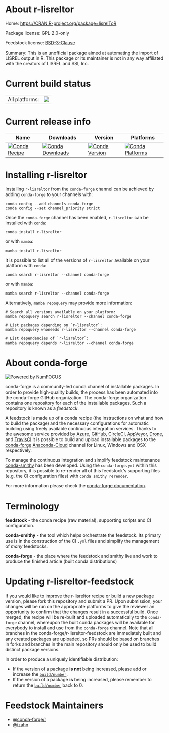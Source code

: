 About r-lisreltor
=================

Home: https://CRAN.R-project.org/package=lisrelToR

Package license: GPL-2.0-only

Feedstock license: [BSD-3-Clause](https://github.com/conda-forge/r-lisreltor-feedstock/blob/main/LICENSE.txt)

Summary: This is an unofficial package aimed at automating the import of LISREL output in R.  This package or its maintainer is not in any way affiliated with the creators of LISREL and SSI, Inc.

Current build status
====================


<table><tr><td>All platforms:</td>
    <td>
      <a href="https://dev.azure.com/conda-forge/feedstock-builds/_build/latest?definitionId=13382&branchName=main">
        <img src="https://dev.azure.com/conda-forge/feedstock-builds/_apis/build/status/r-lisreltor-feedstock?branchName=main">
      </a>
    </td>
  </tr>
</table>

Current release info
====================

| Name | Downloads | Version | Platforms |
| --- | --- | --- | --- |
| [![Conda Recipe](https://img.shields.io/badge/recipe-r--lisreltor-green.svg)](https://anaconda.org/conda-forge/r-lisreltor) | [![Conda Downloads](https://img.shields.io/conda/dn/conda-forge/r-lisreltor.svg)](https://anaconda.org/conda-forge/r-lisreltor) | [![Conda Version](https://img.shields.io/conda/vn/conda-forge/r-lisreltor.svg)](https://anaconda.org/conda-forge/r-lisreltor) | [![Conda Platforms](https://img.shields.io/conda/pn/conda-forge/r-lisreltor.svg)](https://anaconda.org/conda-forge/r-lisreltor) |

Installing r-lisreltor
======================

Installing `r-lisreltor` from the `conda-forge` channel can be achieved by adding `conda-forge` to your channels with:

```
conda config --add channels conda-forge
conda config --set channel_priority strict
```

Once the `conda-forge` channel has been enabled, `r-lisreltor` can be installed with `conda`:

```
conda install r-lisreltor
```

or with `mamba`:

```
mamba install r-lisreltor
```

It is possible to list all of the versions of `r-lisreltor` available on your platform with `conda`:

```
conda search r-lisreltor --channel conda-forge
```

or with `mamba`:

```
mamba search r-lisreltor --channel conda-forge
```

Alternatively, `mamba repoquery` may provide more information:

```
# Search all versions available on your platform:
mamba repoquery search r-lisreltor --channel conda-forge

# List packages depending on `r-lisreltor`:
mamba repoquery whoneeds r-lisreltor --channel conda-forge

# List dependencies of `r-lisreltor`:
mamba repoquery depends r-lisreltor --channel conda-forge
```


About conda-forge
=================

[![Powered by
NumFOCUS](https://img.shields.io/badge/powered%20by-NumFOCUS-orange.svg?style=flat&colorA=E1523D&colorB=007D8A)](https://numfocus.org)

conda-forge is a community-led conda channel of installable packages.
In order to provide high-quality builds, the process has been automated into the
conda-forge GitHub organization. The conda-forge organization contains one repository
for each of the installable packages. Such a repository is known as a *feedstock*.

A feedstock is made up of a conda recipe (the instructions on what and how to build
the package) and the necessary configurations for automatic building using freely
available continuous integration services. Thanks to the awesome service provided by
[Azure](https://azure.microsoft.com/en-us/services/devops/), [GitHub](https://github.com/),
[CircleCI](https://circleci.com/), [AppVeyor](https://www.appveyor.com/),
[Drone](https://cloud.drone.io/welcome), and [TravisCI](https://travis-ci.com/)
it is possible to build and upload installable packages to the
[conda-forge](https://anaconda.org/conda-forge) [Anaconda-Cloud](https://anaconda.org/)
channel for Linux, Windows and OSX respectively.

To manage the continuous integration and simplify feedstock maintenance
[conda-smithy](https://github.com/conda-forge/conda-smithy) has been developed.
Using the ``conda-forge.yml`` within this repository, it is possible to re-render all of
this feedstock's supporting files (e.g. the CI configuration files) with ``conda smithy rerender``.

For more information please check the [conda-forge documentation](https://conda-forge.org/docs/).

Terminology
===========

**feedstock** - the conda recipe (raw material), supporting scripts and CI configuration.

**conda-smithy** - the tool which helps orchestrate the feedstock.
                   Its primary use is in the construction of the CI ``.yml`` files
                   and simplify the management of *many* feedstocks.

**conda-forge** - the place where the feedstock and smithy live and work to
                  produce the finished article (built conda distributions)


Updating r-lisreltor-feedstock
==============================

If you would like to improve the r-lisreltor recipe or build a new
package version, please fork this repository and submit a PR. Upon submission,
your changes will be run on the appropriate platforms to give the reviewer an
opportunity to confirm that the changes result in a successful build. Once
merged, the recipe will be re-built and uploaded automatically to the
`conda-forge` channel, whereupon the built conda packages will be available for
everybody to install and use from the `conda-forge` channel.
Note that all branches in the conda-forge/r-lisreltor-feedstock are
immediately built and any created packages are uploaded, so PRs should be based
on branches in forks and branches in the main repository should only be used to
build distinct package versions.

In order to produce a uniquely identifiable distribution:
 * If the version of a package **is not** being increased, please add or increase
   the [``build/number``](https://docs.conda.io/projects/conda-build/en/latest/resources/define-metadata.html#build-number-and-string).
 * If the version of a package **is** being increased, please remember to return
   the [``build/number``](https://docs.conda.io/projects/conda-build/en/latest/resources/define-metadata.html#build-number-and-string)
   back to 0.

Feedstock Maintainers
=====================

* [@conda-forge/r](https://github.com/conda-forge/r/)
* [@izahn](https://github.com/izahn/)

